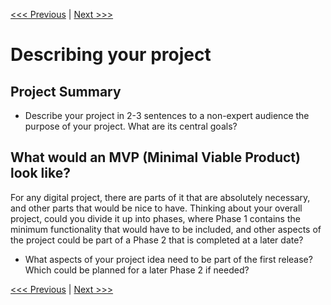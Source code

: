 [<<< Previous](../README.md) | [Next >>>](02-audience.md)

# Describing your project

## Project Summary

 * Describe your project in 2-3 sentences to a non-expert audience the purpose of your project. What are its central goals?

## What would an MVP (Minimal Viable Product) look like? 

For any digital project, there are parts of it that are absolutely necessary, and other parts that would be nice to have. Thinking about your overall project, could you divide it up into phases, where Phase 1 contains the minimum functionality that would have to be included, and other aspects of the project could be part of a Phase 2 that is completed at a later date?
 
 * What aspects of your project idea need to be part of the first release? Which could be planned for a later Phase 2 if needed? 


[<<< Previous](../README.md) | [Next >>>](02-audience.md)
